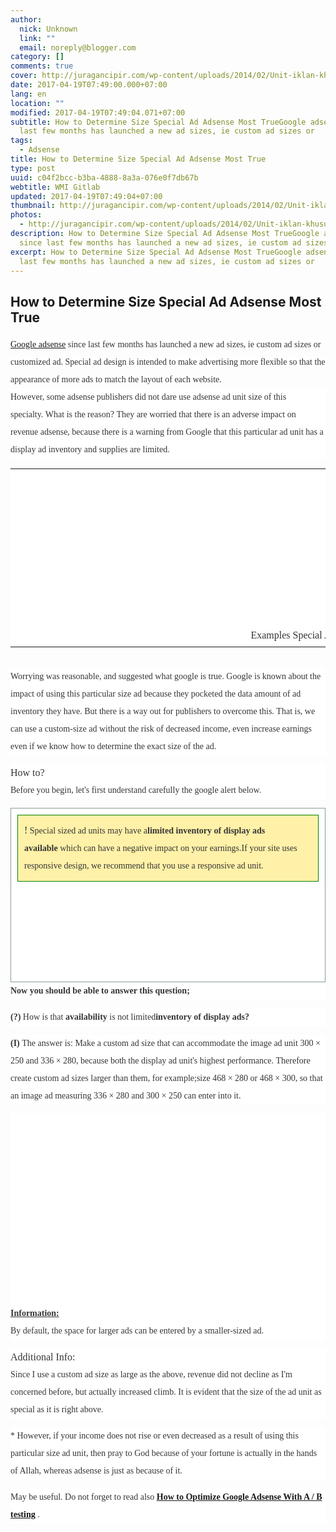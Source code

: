 ```yaml
---
author:
  nick: Unknown
  link: ""
  email: noreply@blogger.com
category: []
comments: true
cover: http://juragancipir.com/wp-content/uploads/2014/02/Unit-iklan-khusus.png
date: 2017-04-19T07:49:00.000+07:00
lang: en
location: ""
modified: 2017-04-19T07:49:04.071+07:00
subtitle: How to Determine Size Special Ad Adsense Most TrueGoogle adsense since
  last few months has launched a new ad sizes, ie custom ad sizes or
tags:
  - Adsense
title: How to Determine Size Special Ad Adsense Most True
type: post
uuid: c04f2bcc-b3ba-4888-8a3a-076e0f7db67b
webtitle: WMI Gitlab
updated: 2017-04-19T07:49:04+07:00
thumbnail: http://juragancipir.com/wp-content/uploads/2014/02/Unit-iklan-khusus.png
photos:
  - http://juragancipir.com/wp-content/uploads/2014/02/Unit-iklan-khusus.png
description: How to Determine Size Special Ad Adsense Most TrueGoogle adsense
  since last few months has launched a new ad sizes, ie custom ad sizes or
excerpt: How to Determine Size Special Ad Adsense Most TrueGoogle adsense since
  last few months has launched a new ad sizes, ie custom ad sizes or
---
```


<div dir="ltr" style="text-align: left;" trbidi="on"><h2>How to Determine Size Special Ad Adsense Most True</h2><div><span class="notranslate"><span class="notranslate" style="background-color: white; color: #353535; font-family: &quot;merriweather&quot; , &quot;times new roman&quot; , &quot;times&quot; , serif; line-height: 28px;"><a href="http://www.webmanajemen.com/p/search.html?q=Adsense" target="_blank" rel="noopener noreferer nofollow">Google adsense</a> since last few months has launched a new ad sizes, ie custom ad sizes or customized ad.</span><span style="background-color: white; color: #353535; font-family: &quot;merriweather&quot; , &quot;times new roman&quot; , &quot;times&quot; , serif; line-height: 28px;">&nbsp;</span><span class="notranslate" style="background-color: white; color: #353535; font-family: &quot;merriweather&quot; , &quot;times new roman&quot; , &quot;times&quot; , serif; line-height: 28px;">Special ad design is intended to make advertising more flexible so that the appearance of more ads to match the layout of each website.</span><span style="background-color: white; color: #353535; font-family: &quot;merriweather&quot; , &quot;times new roman&quot; , &quot;times&quot; , serif; line-height: 28px;"></span></span><br><div style="background-color: white; color: #353535; font-family: Merriweather, 'Times New Roman', Times, serif; line-height: 28px; margin-bottom: 1em; padding: 0px;"><span class="notranslate"><span class="notranslate">However, some adsense publishers did not dare use adsense ad unit size of this specialty.</span>&nbsp;<span class="notranslate">What is the reason?</span>&nbsp;<span class="notranslate">They are worried that there is an adverse impact on revenue adsense, because there is a warning from Google that this particular ad unit has a display ad inventory and supplies are limited.</span></span></div><span class="notranslate"><table cellpadding="0" cellspacing="0" class="amp-wp-inline-e8473eaef17a742db2044c0d823a7b28" style="background-color: white; color: #353535; font-family: Merriweather, 'Times New Roman', Times, serif; line-height: 28px; margin-left: auto; margin-right: auto; text-align: center;"><tbody><tr><td class="amp-wp-inline-2f0158eb062d1ac553a7edcb8a744628"><amp-img class="amp-wp-enforced-sizes i-amphtml-element i-amphtml-layout-responsive i-amphtml-layout-size-defined i-amphtml-layout" height="240" sizes="(min-width: 400px) 400px, 100vw" src="http://juragancipir.com/wp-content/uploads/2014/02/Unit-iklan-khusus.png" style="display: block; margin: 0px auto; max-width: 100%; overflow: hidden !important; position: relative; width: 100vw;" width="400"><i-amphtml-sizer style="display: block; padding-top: 216px;"></i-amphtml-sizer><img class="i-amphtml-fill-content i-amphtml-replaced-content" src="http://juragancipir.com/wp-content/uploads/2014/02/Unit-iklan-khusus.png" style="border: none !important; bottom: 0px; display: block; height: 1px; left: 0px; margin: auto; min-height: 100%; min-width: 100%; padding: 0px !important; position: absolute; right: 0px; top: 0px; width: 1px;"></amp-img><br><div class="quads-location quads-ad4" id="quads-ad4"></div></td></tr><tr><td class="amp-wp-inline-2f0158eb062d1ac553a7edcb8a744628"><span class="notranslate">Examples Special Ad Unit Sizes</span></td></tr></tbody></table></span><br><div style="background-color: white; color: #353535; font-family: Merriweather, 'Times New Roman', Times, serif; line-height: 28px; margin-bottom: 1em; padding: 0px;"><span class="notranslate"><span class="notranslate">Worrying was reasonable, and suggested what google is true.</span>&nbsp;<span class="notranslate">Google is known about the impact of using this particular size ad because they pocketed the data amount of ad inventory they have.</span>&nbsp;<span class="notranslate">But there is a way out for publishers to overcome this.</span>&nbsp;<span class="notranslate">That is, we can use a custom-size ad without the risk of decreased income, even increase earnings even if we know how to determine the exact size of the ad.</span></span></div><span class="notranslate"></span><div style="background-color: white; color: #353535; font-family: Merriweather, 'Times New Roman', Times, serif; line-height: 28px; margin-bottom: 1em; padding: 0px;"><span class="notranslate"><span class="notranslate"><span class="amp-wp-inline-e83b3001d8045eddbc5ff9e9b885e24e" style="font-size: medium;">How to?</span></span></span><br><span class="notranslate"><span class="notranslate">Before you begin, let's first understand carefully the google alert below.</span></span></div><span class="notranslate"><div class="amp-wp-inline-165f5b8a45498fa4b986c418550f3ff5" style="background-color: white; border: 1px solid rgb(138, 155, 155); color: #353535; font-family: Merriweather, 'Times New Roman', Times, serif; line-height: 28px; padding: 10px;"><div class="amp-wp-inline-bcad458266bf6d698f4032ea222f151a" style="background-color: #fff1a8; border: 1px ridge rgb(0, 128, 0); padding: 10px;"><span class="notranslate"><span class="amp-wp-inline-e83b3001d8045eddbc5ff9e9b885e24e" style="font-size: medium;">!</span></span>&nbsp;<span class="notranslate">Special sized ad units may have a<b>limited inventory of display ads available</b>&nbsp;which can have a negative impact on your earnings.</span><span class="notranslate">If your site uses responsive design, we recommend that you use a responsive ad unit.</span></div><div style="margin-bottom: 1em; padding: 0px;"></div><div class="amp-wp-inline-4e7cf9905a12cc7ecb45883ae68f08db" style="clear: both; text-align: center;"><amp-img class="amp-wp-enforced-sizes i-amphtml-element i-amphtml-layout-responsive i-amphtml-layout-size-defined i-amphtml-layout" height="178" sizes="(min-width: 400px) 400px, 100vw" src="http://juragancipir.com/wp-content/uploads/2014/02/Unit-iklan-khusus-1.jpg" style="display: block; margin: 0px auto; max-width: 100%; overflow: hidden !important; position: relative; width: 100vw;" width="400"><i-amphtml-sizer style="display: block; padding-top: 136.15625px;"></i-amphtml-sizer><img class="i-amphtml-fill-content i-amphtml-replaced-content" src="http://juragancipir.com/wp-content/uploads/2014/02/Unit-iklan-khusus-1.jpg" style="border: none !important; bottom: 0px; display: block; height: 1px; left: 0px; margin: auto; min-height: 100%; min-width: 100%; padding: 0px !important; position: absolute; right: 0px; top: 0px; width: 1px;"></amp-img></div></div><div style="background-color: white; color: #353535; font-family: Merriweather, 'Times New Roman', Times, serif; line-height: 28px; margin-bottom: 1em; padding: 0px;"><span class="notranslate"><b>Now you should be able to answer this question;</b></span></div><div class="quads-location quads-ad2" id="quads-ad2" style="background-color: white; color: #353535; font-family: Merriweather, 'Times New Roman', Times, serif; line-height: 28px;"></div><div style="background-color: white; color: #353535; font-family: Merriweather, 'Times New Roman', Times, serif; line-height: 28px; margin-bottom: 1em; padding: 0px;"><span class="notranslate"><b>(?)</b>&nbsp;How is that&nbsp;<b>availability</b>&nbsp;is not limited<b>inventory of display ads?</b></span></div><div style="background-color: white; color: #353535; font-family: Merriweather, 'Times New Roman', Times, serif; line-height: 28px; margin-bottom: 1em; padding: 0px;"><span class="notranslate"><b>(I)</b>&nbsp;The answer is: Make a custom ad size that can accommodate the image ad unit 300 × 250 and 336 × 280, because both the display ad unit's highest performance.</span>&nbsp;<span class="notranslate">Therefore create custom ad sizes larger than them, for example;</span><span class="notranslate">size 468 × 280 or 468 × 300, so that an image ad measuring 336 × 280 and 300 × 250 can enter into it.</span></div><div class="amp-wp-inline-4e7cf9905a12cc7ecb45883ae68f08db" style="background-color: white; clear: both; color: #353535; font-family: Merriweather, 'Times New Roman', Times, serif; line-height: 28px; text-align: center;"><amp-img class="amp-wp-enforced-sizes i-amphtml-element i-amphtml-layout-responsive i-amphtml-layout-size-defined i-amphtml-layout" height="373" sizes="(min-width: 400px) 400px, 100vw" src="http://juragancipir.com/wp-content/uploads/2014/02/Unit-iklan-khusus-2.jpg" style="display: block; margin: 0px auto; max-width: 100%; overflow: hidden !important; position: relative; width: 100vw;" width="400"><i-amphtml-sizer style="display: block; padding-top: 305.859375px;"></i-amphtml-sizer><img class="i-amphtml-fill-content i-amphtml-replaced-content" src="http://juragancipir.com/wp-content/uploads/2014/02/Unit-iklan-khusus-2.jpg" style="border: none !important; bottom: 0px; display: block; height: 1px; left: 0px; margin: auto; min-height: 100%; min-width: 100%; padding: 0px !important; position: absolute; right: 0px; top: 0px; width: 1px;"></amp-img></div><div style="background-color: white; color: #353535; font-family: Merriweather, 'Times New Roman', Times, serif; line-height: 28px; margin-bottom: 1em; padding: 0px;"><span class="notranslate"><u><b>Information:</b></u></span><br><span class="notranslate">By default, the space for larger ads can be entered by a smaller-sized ad.</span></div><div style="background-color: white; color: #353535; font-family: Merriweather, 'Times New Roman', Times, serif; line-height: 28px; margin-bottom: 1em; padding: 0px;"><span class="notranslate"><span class="amp-wp-inline-e83b3001d8045eddbc5ff9e9b885e24e" style="font-size: medium;">Additional Info:</span></span><br><span class="notranslate">Since I use a custom ad size as large as the above, revenue did not decline as I'm concerned before, but actually increased climb.</span>&nbsp;<span class="notranslate">It is evident that the size of the ad unit as special as it is right above.</span></div><div style="background-color: white; color: #353535; font-family: Merriweather, 'Times New Roman', Times, serif; line-height: 28px; margin-bottom: 1em; padding: 0px;"><span class="notranslate">* However, if your income does not rise or even decreased as a result of using this particular size ad unit, then pray to God because of your fortune is actually in the hands of Allah, whereas adsense is just as because of it.</span></div><div style="background-color: white; color: #353535; font-family: Merriweather, 'Times New Roman', Times, serif; line-height: 28px; margin-bottom: 1em; padding: 0px;"><span class="notranslate">May be useful.</span>&nbsp;<span class="notranslate">Do not forget to read also&nbsp;<b><a href="http://google.at/search?q=How%20to%20Optimize%20Google%20Adsense%20With%20A%20/%20B%20testing" target="_blank" rel="noopener noreferer nofollow">How to Optimize Google Adsense With A / B testing</a></b>&nbsp;.</span></div></span></div></div>